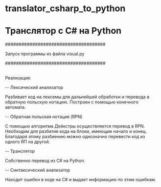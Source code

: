 # translator_csharp_to_python

<h1> Транслятор с C# на Python </h1>

#####################################

Запуск программы из файла visual.py 

#####################################

<br> Реализация: </br>

-- Лексический анализатор

Разбивает код на лексемы для дальнейшей обработки и перевода в обратную польскую нотацию.
Построен с помощью конечного автомата.

-- Обратная польская нотация (RPN)

С помощью алгоритма Дейкстры осуществляется перевод в RPN. Необходим для разбития кода на блоки, имеющие начало и конец. 
Благодаря этому разбиению можно однозначно перевести код из одного ЯП на другой.

-- Транслятор 

Собственно перевод из C# на Python. 

-- Синтаксический анализатор 

Находит ошибки в коде на C# и выдает информацию по этим ошибкам.
